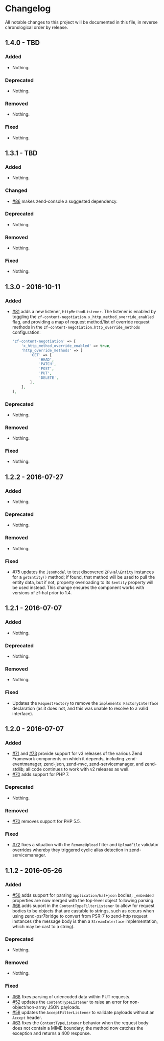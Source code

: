 # Changelog

All notable changes to this project will be documented in this file, in reverse chronological order by release.

## 1.4.0 - TBD

### Added

- Nothing.

### Deprecated

- Nothing.

### Removed

- Nothing.

### Fixed

- Nothing.

## 1.3.1 - TBD

### Added

- Nothing.

### Changed

- [#86](https://github.com/zfcampus/zf-content-negotiation/pull/86) makes
  zend-console a suggested dependency.

### Deprecated

- Nothing.

### Removed

- Nothing.

### Fixed

- Nothing.

## 1.3.0 - 2016-10-11

### Added

- [#81](https://github.com/zfcampus/zf-content-negotiation/pull/81) adds a new
  listener, `HttpMethodListener`. The listener is enabled by toggling the
  `zf-content-negotiation.x_http_method_override_enabled` flag, and providing a
  map of request method/list of override request methods in the
  `zf-content-negotiation.http_override_methods` configuration:

  ```php
  'zf-content-negotiation' => [
      'x_http_method_override_enabled' => true,
      'http_override_methods' => [
          'GET' => [
              'HEAD',
              'PATCH',
              'POST',
              'PUT',
              'DELETE',
          ],
      ],
  ],
  ```

### Deprecated

- Nothing.

### Removed

- Nothing.

### Fixed

- Nothing.

## 1.2.2 - 2016-07-27

### Added

- Nothing.

### Deprecated

- Nothing.

### Removed

- Nothing.

### Fixed

- [#75](https://github.com/zfcampus/zf-content-negotiation/pull/75) updates the
  `JsonModel` to test discovered `ZF\Hal\Entity` instances for a `getEntity()`
  method; if found, that method will be used to pull the entity data, but if
  not, property overloading to its `$entity` property will be used instead. This
  change ensures the component works with versions of zf-hal prior to 1.4.

## 1.2.1 - 2016-07-07

### Added

- Nothing.

### Deprecated

- Nothing.

### Removed

- Nothing.

### Fixed

- Updates the `RequestFactory` to remove the `implements FactoryInterface`
  declaration (as it does not, and this was unable to resolve to a valid
  interface).

## 1.2.0 - 2016-07-07

### Added

- [#71](https://github.com/zfcampus/zf-content-negotiation/pull/71) and
  [#73](https://github.com/zfcampus/zf-content-negotiation/pull/73) provide
  support for v3 releases of the various Zend Framework components on which it
  depends, including zend-eventmanager, zend-json, zend-mvc,
  zend-servicemanager, and zend-stdlib; all code continues to work with v2
  releases as well.
- [#70](https://github.com/zfcampus/zf-content-negotiation/pull/70) adds support
  for PHP 7.

### Deprecated

- Nothing.

### Removed

- [#70](https://github.com/zfcampus/zf-content-negotiation/pull/70) removes
  support for PHP 5.5.

### Fixed

- [#72](https://github.com/zfcampus/zf-content-negotiation/pull/72) fixes a
  situation with the `RenameUpload` filter and `UploadFile` validator overrides
  whereby they triggered cyclic alias detection in zend-servicemanager.

## 1.1.2 - 2016-05-26

### Added

- [#50](https://github.com/zfcampus/zf-content-negotiation/pull/50) adds support
  for parsing `application/hal+json` bodies; `_embedded` properties are now
  merged with the top-level object following parsing.
- [#66](https://github.com/zfcampus/zf-content-negotiation/pull/66) adds suport
  in the `ContentTypeFilterListener` to allow for request bodies to be objects
  that are castable to strings, such as occurs when using zend-psr7bridge to
  convert from PSR-7 to zend-http request instances (the message body is then a
  `StreamInterface` implementation, which may be cast to a string).

### Deprecated

- Nothing.

### Removed

- Nothing.

### Fixed

- [#68](https://github.com/zfcampus/zf-content-negotiation/pull/68) fixes
  parsing of urlencoded data within PUT requests.
- [#52](https://github.com/zfcampus/zf-content-negotiation/pull/52) updates the
  `ContentTypeListener` to raise an error for non-object/non-array JSON payloads.
- [#58](https://github.com/zfcampus/zf-content-negotiation/pull/58) updates the
  `AcceptFilterListener` to validate payloads without an `Accept` header.
- [#63](https://github.com/zfcampus/zf-content-negotiation/pull/63) fixes the
  `ContentTypeListener` behavior when the request body does not contain a MIME
  boundary; the method now catches the exception and returns a 400 response.
